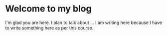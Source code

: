 # Welcome to my blog

I'm glad you are here. I plan to talk about ...
I am writing here because I have to write something here as per this course.
